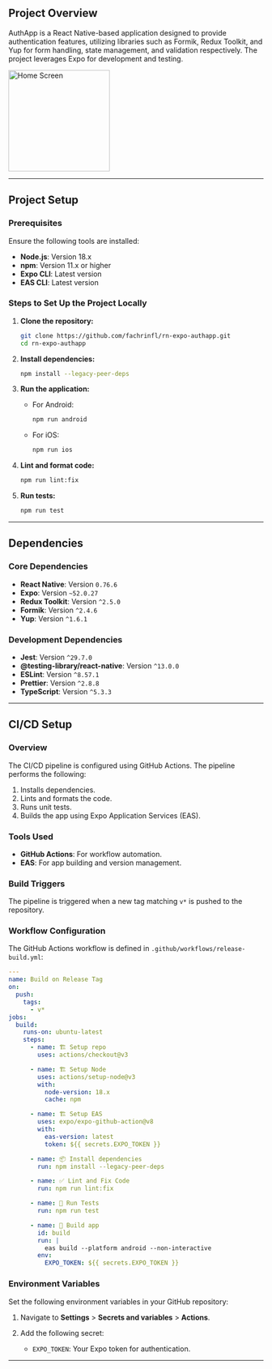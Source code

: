 ## Project Overview

AuthApp is a React Native-based application designed to provide authentication features, utilizing libraries such as Formik, Redux Toolkit, and Yup for form handling, state management, and validation respectively. The project leverages Expo for development and testing.

<img src="https://github.com/user-attachments/assets/601d2d4c-064c-4824-a1a4-2dcd2ad29fdf" alt="Home Screen" width="200" />

---

## Project Setup

### Prerequisites

Ensure the following tools are installed:

- **Node.js**: Version 18.x
- **npm**: Version 11.x or higher
- **Expo CLI**: Latest version
- **EAS CLI**: Latest version

### Steps to Set Up the Project Locally

1. **Clone the repository:**

   ```bash
   git clone https://github.com/fachrinfl/rn-expo-authapp.git
   cd rn-expo-authapp
   ```

2. **Install dependencies:**

   ```bash
   npm install --legacy-peer-deps
   ```

3. **Run the application:**

   - For Android:
     ```bash
     npm run android
     ```
   - For iOS:
     ```bash
     npm run ios
     ```

4. **Lint and format code:**

   ```bash
   npm run lint:fix
   ```

5. **Run tests:**

   ```bash
   npm run test
   ```

---

## Dependencies

### Core Dependencies

- **React Native**: Version `0.76.6`
- **Expo**: Version `~52.0.27`
- **Redux Toolkit**: Version `^2.5.0`
- **Formik**: Version `^2.4.6`
- **Yup**: Version `^1.6.1`

### Development Dependencies

- **Jest**: Version `^29.7.0`
- **@testing-library/react-native**: Version `^13.0.0`
- **ESLint**: Version `^8.57.1`
- **Prettier**: Version `^2.8.8`
- **TypeScript**: Version `^5.3.3`

---

## CI/CD Setup

### Overview

The CI/CD pipeline is configured using GitHub Actions. The pipeline performs the following:

1. Installs dependencies.
2. Lints and formats the code.
3. Runs unit tests.
4. Builds the app using Expo Application Services (EAS).

### Tools Used

- **GitHub Actions**: For workflow automation.
- **EAS**: For app building and version management.

### Build Triggers

The pipeline is triggered when a new tag matching `v*` is pushed to the repository.

### Workflow Configuration

The GitHub Actions workflow is defined in `.github/workflows/release-build.yml`:

```yaml
---
name: Build on Release Tag
on:
  push:
    tags:
      - v*
jobs:
  build:
    runs-on: ubuntu-latest
    steps:
      - name: 🏗 Setup repo
        uses: actions/checkout@v3

      - name: 🏗 Setup Node
        uses: actions/setup-node@v3
        with:
          node-version: 18.x
          cache: npm

      - name: 🏗 Setup EAS
        uses: expo/expo-github-action@v8
        with:
          eas-version: latest
          token: ${{ secrets.EXPO_TOKEN }}

      - name: 📦 Install dependencies
        run: npm install --legacy-peer-deps

      - name: ✅ Lint and Fix Code
        run: npm run lint:fix

      - name: 🧪 Run Tests
        run: npm run test

      - name: 🚀 Build app
        id: build
        run: |
          eas build --platform android --non-interactive
        env:
          EXPO_TOKEN: ${{ secrets.EXPO_TOKEN }}
```

### Environment Variables

Set the following environment variables in your GitHub repository:

1. Navigate to **Settings** > **Secrets and variables** > **Actions**.
2. Add the following secret:

   - `EXPO_TOKEN`: Your Expo token for authentication.

---
